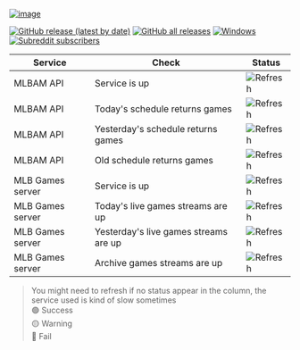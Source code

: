 [![image](https://user-images.githubusercontent.com/23088305/39225217-073f7dc8-4819-11e8-86f8-bcfdbc395d10.png)](https://nhlgames.github.io/NHLGames/)

[![GitHub release (latest by date)](https://img.shields.io/github/v/release/nhlgames/nhlgames?style=flat-square)](https://www.github.com/MLBGames/MLBGames/releases/latest)
[![GitHub all releases](https://img.shields.io/github/downloads/NHLGames/NHLGames/total?style=flat-square)](https://www.github.com/MLBGames/MLBGames/releases/latest)
[![Windows](https://img.shields.io/badge/plateform-windows-inactive?style=flat-square)](https://www.github.com/MLBGames/MLBGames/releases/latest)
[![Subreddit subscribers](https://img.shields.io/reddit/subreddit-subscribers/nhl_games?style=flat-square)](https://www.reddit.com/r/mlb_games)

| Service          | Check                                 | Status                                                                              |
| ---------------- | ------------------------------------- | ----------------------------------------------------------------------------------- |
| MLBAM API        | Service is up                         | ![Refresh](https://mlbam-games-status.herokuapp.com/mlbam/ping)                     |
| MLBAM API        | Today's schedule returns games        | ![Refresh](https://mlbam-games-status.herokuapp.com/mlbam/schedule)                 |
| MLBAM API        | Yesterday's schedule returns games    | ![Refresh](https://mlbam-games-status.herokuapp.com/mlbam/schedule?yesterday)       |
| MLBAM API        | Old schedule returns games            | ![Refresh](https://mlbam-games-status.herokuapp.com/mlbam/schedule?date=2021-04-01) |
| MLB Games server | Service is up                         | ![Refresh](https://mlbam-games-status.herokuapp.com/us/ping)                        |
| MLB Games server | Today's live games streams are up     | ![Refresh](https://mlbam-games-status.herokuapp.com/us/game)                        |
| MLB Games server | Yesterday's live games streams are up | ![Refresh](https://mlbam-games-status.herokuapp.com/us/game?yesterday)              |
| MLB Games server | Archive games streams are up          | ![Refresh](https://mlbam-games-status.herokuapp.com/us/game?date=2021-04-01)        |

> You might need to refresh if no status appear in the column, the service used is kind of slow sometimes   
> 🟢 Success    
> 🟡 Warning   
> 🔴 Fail     
